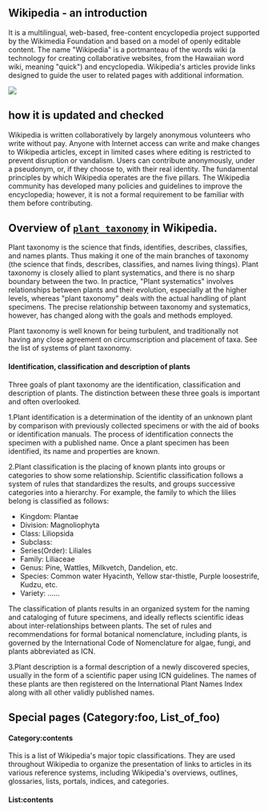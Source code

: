 
## Wikipedia - an introduction
It is a multilingual, web-based, free-content encyclopedia project supported by the Wikimedia Foundation and based on a model of openly editable content. 
The name "Wikipedia" is a portmanteau of the words wiki (a technology for creating collaborative websites, from the Hawaiian word wiki, meaning "quick") 
and encyclopedia. Wikipedia's articles provide links designed to guide the user to related pages with additional information.

![](screenshot)

## how it is updated and checked
Wikipedia is written collaboratively by largely anonymous volunteers who write without pay. Anyone with Internet access can write and make changes 
to Wikipedia articles, except in limited cases where editing is restricted to prevent disruption or vandalism. 
Users can contribute anonymously, under a pseudonym, or, if they choose to, with their real identity. The fundamental principles by which Wikipedia operates are the five pillars.
The Wikipedia community has developed many policies and guidelines to improve the encyclopedia; however, it is not a formal requirement to be familiar with them before 
contributing.




## Overview of [`plant taxonomy`](https://en.wikipedia.org/wiki/Plant_taxonomy) in Wikipedia.

Plant taxonomy is the science that finds, identifies, describes, classifies, and names plants. Thus making it one of the main branches of taxonomy
(the science that finds, describes, classifies, and names living things). Plant taxonomy is closely allied to plant systematics, and there is no 
sharp boundary between the two. In practice, "Plant systematics" involves relationships between plants and their evolution, especially at the higher 
levels, whereas "plant taxonomy" deals with the actual handling of plant specimens. The precise relationship between taxonomy and systematics, however, 
has changed along with the goals and methods employed.

Plant taxonomy is well known for being turbulent, and traditionally not having any close agreement on circumscription and placement of taxa. 
See the list of systems of plant taxonomy.

#### Identification, classification and description of plants
Three goals of plant taxonomy are the identification, classification and description of plants. The distinction between these three goals is important and often overlooked.

1.Plant identification is a determination of the identity of an unknown plant by comparison with previously collected specimens or with the aid of books or identification manuals. The process of identification connects the specimen with a published name. Once a plant specimen has been identified, its name and properties are known.

2.Plant classification is the placing of known plants into groups or categories to show some relationship. Scientific classification follows a system of rules that standardizes the results, and groups successive categories into a hierarchy. For example, the family to which the lilies belong is classified as follows:

* Kingdom: Plantae
* Division: Magnoliophyta
* Class: Liliopsida
* Subclass:
* Series(Order): Liliales
* Family: Liliaceae
* Genus: Pine, Wattles, Milkvetch, Dandelion, etc.
* Species: Common water Hyacinth, Yellow star-thistle, Purple loosestrife, Kudzu, etc.
* Variety: ......

The classification of plants results in an organized system for the naming and cataloging of future specimens, and ideally reflects scientific ideas about inter-relationships between plants. The set of rules and recommendations for formal botanical nomenclature, including plants, is governed by the International Code of Nomenclature for algae, fungi, and plants abbreviated as ICN.

3.Plant description is a formal description of a newly discovered species, usually in the form of a scientific paper using ICN guidelines. The names of these plants are then registered on the International Plant Names Index along with all other validly published names.


## Special pages (Category:foo, List_of_foo)

#### Category:contents
This is a list of Wikipedia's major topic classifications. They are used throughout Wikipedia to organize the presentation of links to articles in its various reference systems, including Wikipedia's overviews, outlines, glossaries, lists, portals, indices, and categories.

#### List:contents


